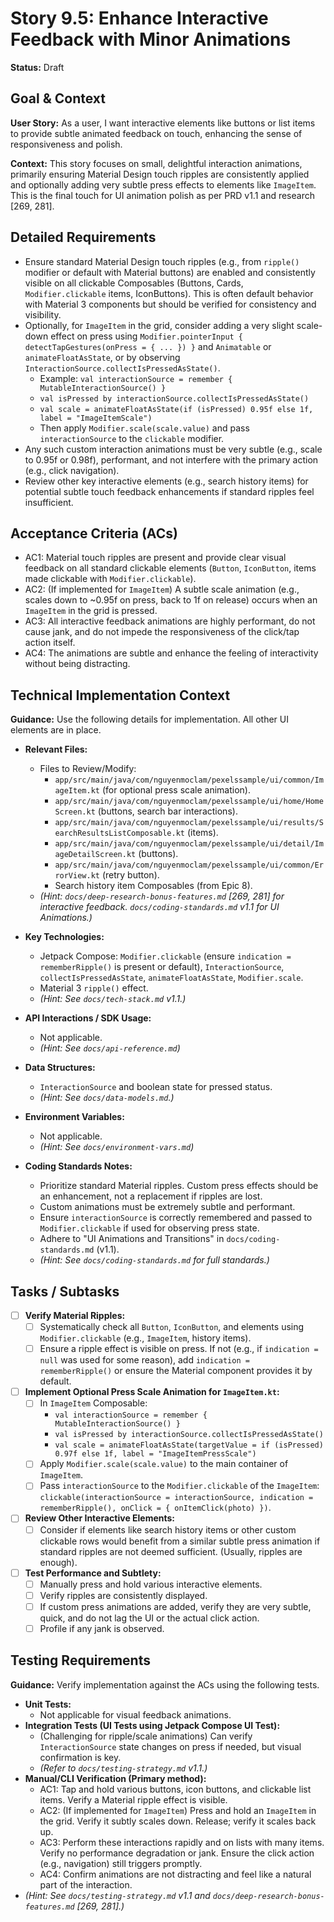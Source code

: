 
# Story 9.5: Enhance Interactive Feedback with Minor Animations

**Status:** Draft

## Goal & Context

**User Story:** As a user, I want interactive elements like buttons or list items to provide subtle animated feedback on touch, enhancing the sense of responsiveness and polish.

**Context:** This story focuses on small, delightful interaction animations, primarily ensuring Material Design touch ripples are consistently applied and optionally adding very subtle press effects to elements like `ImageItem`. This is the final touch for UI animation polish as per PRD v1.1 and research [269, 281].

## Detailed Requirements

* Ensure standard Material Design touch ripples (e.g., from `ripple()` modifier or default with Material buttons) are enabled and consistently visible on all clickable Composables (Buttons, Cards, `Modifier.clickable` items, IconButtons). This is often default behavior with Material 3 components but should be verified for consistency and visibility.
* Optionally, for `ImageItem` in the grid, consider adding a very slight scale-down effect on press using `Modifier.pointerInput { detectTapGestures(onPress = { ... }) }` and `Animatable` or `animateFloatAsState`, or by observing `InteractionSource.collectIsPressedAsState()`.
    * Example: `val interactionSource = remember { MutableInteractionSource() }`
    * `val isPressed by interactionSource.collectIsPressedAsState()`
    * `val scale = animateFloatAsState(if (isPressed) 0.95f else 1f, label = "ImageItemScale")`
    * Then apply `Modifier.scale(scale.value)` and pass `interactionSource` to the `clickable` modifier.
* Any such custom interaction animations must be very subtle (e.g., scale to 0.95f or 0.98f), performant, and not interfere with the primary action (e.g., click navigation).
* Review other key interactive elements (e.g., search history items) for potential subtle touch feedback enhancements if standard ripples feel insufficient.

## Acceptance Criteria (ACs)

* AC1: Material touch ripples are present and provide clear visual feedback on all standard clickable elements (`Button`, `IconButton`, items made clickable with `Modifier.clickable`).
* AC2: (If implemented for `ImageItem`) A subtle scale animation (e.g., scales down to ~0.95f on press, back to 1f on release) occurs when an `ImageItem` in the grid is pressed.
* AC3: All interactive feedback animations are highly performant, do not cause jank, and do not impede the responsiveness of the click/tap action itself.
* AC4: The animations are subtle and enhance the feeling of interactivity without being distracting.

## Technical Implementation Context

**Guidance:** Use the following details for implementation. All other UI elements are in place.

* **Relevant Files:**
    * Files to Review/Modify:
        * `app/src/main/java/com/nguyenmoclam/pexelssample/ui/common/ImageItem.kt` (for optional press scale animation).
        * `app/src/main/java/com/nguyenmoclam/pexelssample/ui/home/HomeScreen.kt` (buttons, search bar interactions).
        * `app/src/main/java/com/nguyenmoclam/pexelssample/ui/results/SearchResultsListComposable.kt` (items).
        * `app/src/main/java/com/nguyenmoclam/pexelssample/ui/detail/ImageDetailScreen.kt` (buttons).
        * `app/src/main/java/com/nguyenmoclam/pexelssample/ui/common/ErrorView.kt` (retry button).
        * Search history item Composables (from Epic 8).
    * _(Hint: `docs/deep-research-bonus-features.md` [269, 281] for interactive feedback. `docs/coding-standards.md` v1.1 for UI Animations.)_

* **Key Technologies:**
    * Jetpack Compose: `Modifier.clickable` (ensure `indication = rememberRipple()` is present or default), `InteractionSource`, `collectIsPressedAsState`, `animateFloatAsState`, `Modifier.scale`.
    * Material 3 `ripple()` effect.
    * _(Hint: See `docs/tech-stack.md` v1.1.)_

* **API Interactions / SDK Usage:**
    * Not applicable.
    * _(Hint: See `docs/api-reference.md`)_

* **Data Structures:**
    * `InteractionSource` and boolean state for pressed status.
    * _(Hint: See `docs/data-models.md`.)_

* **Environment Variables:**
    * Not applicable.
    * _(Hint: See `docs/environment-vars.md`)_

* **Coding Standards Notes:**
    * Prioritize standard Material ripples. Custom press effects should be an enhancement, not a replacement if ripples are lost.
    * Custom animations must be extremely subtle and performant.
    * Ensure `interactionSource` is correctly remembered and passed to `Modifier.clickable` if used for observing press state.
    * Adhere to "UI Animations and Transitions" in `docs/coding-standards.md` (v1.1).
    * _(Hint: See `docs/coding-standards.md` for full standards.)_

## Tasks / Subtasks

* [ ] **Verify Material Ripples:**
    * [ ] Systematically check all `Button`, `IconButton`, and elements using `Modifier.clickable` (e.g., `ImageItem`, history items).
    * [ ] Ensure a ripple effect is visible on press. If not (e.g., if `indication = null` was used for some reason), add `indication = rememberRipple()` or ensure the Material component provides it by default.
* [ ] **Implement Optional Press Scale Animation for `ImageItem.kt`:**
    * [ ] In `ImageItem` Composable:
        * `val interactionSource = remember { MutableInteractionSource() }`
        * `val isPressed by interactionSource.collectIsPressedAsState()`
        * `val scale = animateFloatAsState(targetValue = if (isPressed) 0.97f else 1f, label = "ImageItemPressScale")`
    * [ ] Apply `Modifier.scale(scale.value)` to the main container of `ImageItem`.
    * [ ] Pass `interactionSource` to the `Modifier.clickable` of the `ImageItem`: `clickable(interactionSource = interactionSource, indication = rememberRipple(), onClick = { onItemClick(photo) })`.
* [ ] **Review Other Interactive Elements:**
    * [ ] Consider if elements like search history items or other custom clickable rows would benefit from a similar subtle press animation if standard ripples are not deemed sufficient. (Usually, ripples are enough).
* [ ] **Test Performance and Subtlety:**
    * [ ] Manually press and hold various interactive elements.
    * [ ] Verify ripples are consistently displayed.
    * [ ] If custom press animations are added, verify they are very subtle, quick, and do not lag the UI or the actual click action.
    * [ ] Profile if any jank is observed.

## Testing Requirements

**Guidance:** Verify implementation against the ACs using the following tests.

* **Unit Tests:**
    * Not applicable for visual feedback animations.
* **Integration Tests (UI Tests using Jetpack Compose UI Test):**
    * (Challenging for ripple/scale animations) Can verify `InteractionSource` state changes on press if needed, but visual confirmation is key.
    * _(Refer to `docs/testing-strategy.md` v1.1.)_
* **Manual/CLI Verification (Primary method):**
    * AC1: Tap and hold various buttons, icon buttons, and clickable list items. Verify a Material ripple effect is visible.
    * AC2: (If implemented for `ImageItem`) Press and hold an `ImageItem` in the grid. Verify it subtly scales down. Release; verify it scales back up.
    * AC3: Perform these interactions rapidly and on lists with many items. Verify no performance degradation or jank. Ensure the click action (e.g., navigation) still triggers promptly.
    * AC4: Confirm animations are not distracting and feel like a natural part of the interaction.
* _(Hint: See `docs/testing-strategy.md` v1.1 and `docs/deep-research-bonus-features.md` [269, 281].)_

